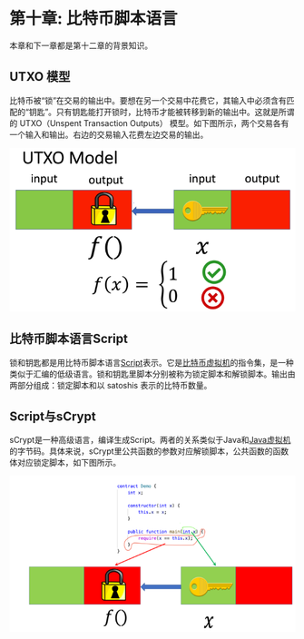 # 第十章: 比特币脚本语言

本章和下一章都是第十二章的背景知识。

## UTXO 模型

比特币被“锁”在交易的输出中。要想在另一个交易中花费它，其输入中必须含有匹配的“钥匙”。只有钥匙能打开锁时，比特币才能被转移到新的输出中。这就是所谓的 UTXO（Unspent Transaction Outputs） 模型。如下图所示，两个交易各有一个输入和输出。右边的交易输入花费左边交易的输出。


<img src="https://github.com/sCrypt-Inc/image-hosting/blob/master/learn-scrypt-courses/02.png?raw=true" width="600">

## 比特币脚本语言Script

锁和钥匙都是用比特币脚本语言[Script](https://wiki.bitcoinsv.io/index.php/Script)表示。它是[比特币虚拟机](https://blog.csdn.net/freedomhero/article/details/106801904)的指令集，是一种类似于汇编的低级语言。锁和钥匙里脚本分别被称为锁定脚本和解锁脚本。输出由两部分组成：锁定脚本和以 satoshis 表示的比特币数量。

## Script与sCrypt

sCrypt是一种高级语言，编译生成Script。两者的关系类似于Java和[Java虚拟机](https://en.wikipedia.org/wiki/Java_virtual_machine)的字节码。具体来说，sCrypt里公共函数的参数对应解锁脚本，公共函数的函数体对应锁定脚本，如下图所示。

<img src="https://github.com/sCrypt-Inc/image-hosting/blob/master/learn-scrypt-courses/01.png?raw=true" width="600">